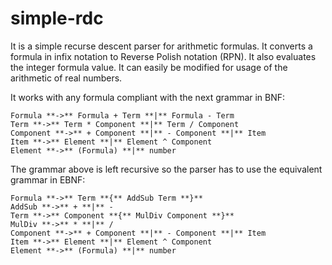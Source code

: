 # simple-rdc
It is a simple recurse descent parser for arithmetic formulas.  It converts a formula in infix notation to Reverse Polish notation (RPN).  It also evaluates the integer formula value.  It can easily be modified for usage of the arithmetic of real numbers.

It works with any formula compliant with the next grammar in BNF:

```
Formula **->** Formula + Term **|** Formula - Term
Term **->** Term * Component **|** Term / Component
Component **->** + Component **|** - Component **|** Item
Item **->** Element **|** Element ^ Component
Element **->** (Formula) **|** number
```

The grammar above is left recursive so the parser has to use the equivalent grammar in EBNF:
```
Formula **->** Term **{** AddSub Term **}**
AddSub **->** + **|** -
Term **->** Component **{** MulDiv Component **}**
MulDiv **->** * **|** /
Component **->** + Component **|** - Component **|** Item
Item **->** Element **|** Element ^ Component
Element **->** (Formula) **|** number
```


